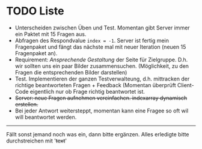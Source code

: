 # TODO Liste
* Unterscheiden zwischen Üben und Test. Momentan gibt Server immer ein  Paktet mit 15 Fragen aus.
* Abfragen des Respondvalue `index = -1`. Server ist fertig mein Fragenpaket und fängt das nächste mal mit neuer Iteration (neuen 15 Fragenpaket an).
* Requirement: _Ansprechende Gestaltung_ der Seite für Zielgruppe. D.h. wir sollten uns ein paar Bilder zusammensuchen. (Möglichkeit, zu den Fragen die entsprechenden Bilder darstellen)
* Test. Implementieren der ganzen Testverwalteung, d.h. mittracken der richtige beantworteten Fragen + Feedback (Momentan überprüft Client-Code eigentlich nur ob Frage richtig beantwortet ist.
* ~~Server: neue Fragen aufnehmen vereinfachen. indexarray dynamisch erstellen.~~
* Bei jeder Antwort weitersteppt, momentan kann eine Fragee so oft wil will beantwortet werden.

---
Fällt sonst jemand noch was ein, dann bitte ergänzen. Alles erledigte bitte durchstreichen mit '~~text~~'
